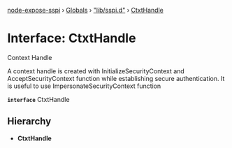 [node-expose-sspi](../README.md) › [Globals](../globals.md) › ["lib/sspi.d"](../modules/_lib_sspi_d_.md) › [CtxtHandle](_lib_sspi_d_.ctxthandle.md)

# Interface: CtxtHandle

Context Handle

A context handle is created with InitializeSecurityContext and AcceptSecurityContext
function while establishing secure authentication.
It is useful to use ImpersonateSecurityContext function

**`interface`** CtxtHandle

## Hierarchy

* **CtxtHandle**
